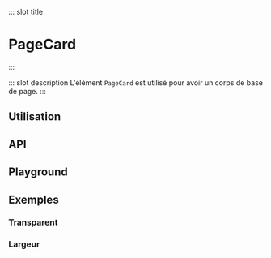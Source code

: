 ::: slot title
# PageCard
:::

::: slot description
L'élément `PageCard` est utilisé pour avoir un corps de base de page.
:::

## Utilisation

<DocExample
  eager
  file="elements/page-card/examples/page-card"
/>

## API

<DocApi
	:value="['PageCard']"
	:api="{
		PageCard: {
			props: [
				{
					name: 'minHeight',
					type: 'boolean',
					defaultValue: 'false',
					description: 'Réglez la hauteur minimale sur 500 pixels.'
				},
				{
					name: 'noShadow',
					type: 'boolean',
					defaultValue: 'false',
					description: 'Supprimer l\'ombre de VCard.'
				},
				{
					name: 'cardClass',
					type: 'string',
					defaultValue: 'undefined',
					description: 'Personnalise les classes de la VCard.'
				},
				{
					name: 'cardPadding',
					type: 'string',
					defaultValue: 'px-6 py-4',
					description: 'Personnalise le remplissage de la VCard. Séparer cela de la `cardClass` permet de changer une classe sans avoir à définir le remplissage si non nécessaire'
				},
				{
					name: 'vuetify-options',
					type: 'Options',
					defaultValue: 'undefined',
					description: 'Personnalisation des composants Vuetify en utilisant la directive `customizable`.'
				}
			],
			slots: [
				{
					name: 'default',
					description: 'Slot pour afficher du cotenu.'
				}
			]
		}
	}"
/>

## Playground

<DocExample file="elements/page-card/examples/page-card-playground" />

## Exemples

### Transparent

<DocExample file="elements/page-card/examples/page-card-transparent" />

### Largeur

<DocExample file="elements/page-card/examples/page-card-width" />


